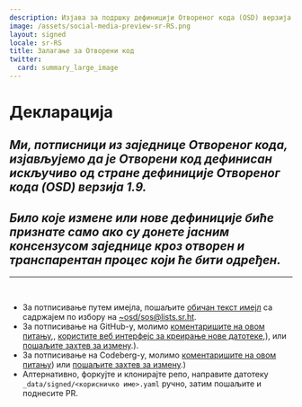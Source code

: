 ```yaml
---
description: Изјава за подршку дефиницији Отвореног кода (OSD) верзија 1.9
image: /assets/social-media-preview-sr-RS.png
layout: signed
locale: sr-RS
title: Залагање за Отворени код
twitter:
  card: summary_large_image
---
```

# **Декларација**

## *Ми, потписници из заједнице Отвореног кода, изјављујемо да је Отворени код дефинисан искључиво од стране дефиниције Отвореног кода (OSD) верзија 1.9.*

## *Било које измене или нове дефиниције биће признате само ако су донете јасним консензусом заједнице кроз отворен и транспарентан процес који ће бити одређен.*

---
<br>

- За потписивање путем имејла, пошаљите [обичан текст имејл](https://useplaintext.email/) са садржајем по избору на [~osd/sos@lists.sr.ht](mailto:~osd/sos@lists.sr.ht).
- За потписивање на GitHub-у, молимо [коментаришите на овом питању](https://github.com/OpenSourceDefinition/sos/issues/1),, [користите веб интерфејс за креирање нове датотеке](https://github.com/OpenSourceDefinition/sos/new/main/_data/signed),), или [пошаљите захтев за измену](https://github.com/OpenSourceDefinition/sos/pulls).).
- За потписивање на Codeberg-у, молимо [коментаришите на овом питању](https://codeberg.org/osd/sos/issues/1)) или [пошаљите захтев за измену](https://codeberg.org/osd/sos/pulls).)
- Алтернативно, форкујте и клонирајте репо, направите датотеку `_data/signed/<корисничко име>.yaml` ручно, затим пошаљите и поднесите PR.
